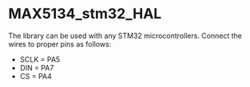 # MAX5134_stm32_HAL

The library can be used with any STM32 microcontrollers. Connect the wires to proper pins as follows:

* SCLK = PA5
* DIN  = PA7
* CS   = PA4
